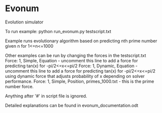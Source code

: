 # Evonum
Evolution simulator

To run example:
python run_evonum.py testscript.txt

Example runs evolutionary algorithm based on predicting nth prime number given n for 1<=n<=1000

Other examples can be run by changing the forces in the testscript.txt
Force: 1, Simple, Equation - uncomment this line to add a force for predicting tan(x) for -pi/2<=x<=pi/2
Force: 1, Dynamic, Equation - uncomment this line to add a force for predicting tan(x) for -pi/2<=x<=pi/2 using dynamic force that adjusts probability of x depending on solver performance.
Force: 1, Simple, Position, primes_1000.txt - this is the prime number force. 

Anything after '#' in script file is ignored.

Detailed explanations can be found in evonum_documentation.odt
